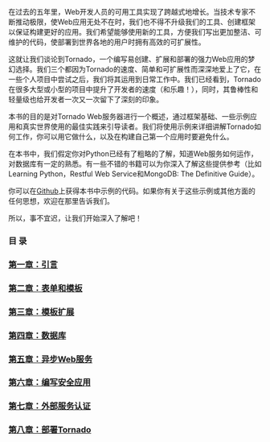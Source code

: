在过去的五年里，Web开发人员的可用工具实现了跨越式地增长。当技术专家不断推动极限，使Web应用无处不在时，我们也不得不升级我们的工具、创建框架以保证构建更好的应用。我们希望能够使用新的工具，方便我们写出更加整洁、可维护的代码，使部署到世界各地的用户时拥有高效的可扩展性。

这就让我们谈论到Tornado，一个编写易创建、扩展和部署的强力Web应用的梦幻选择。我们三个都因为Tornado的速度、简单和可扩展性而深深地爱上了它，在一些个人项目中尝试之后，我们将其运用到日常工作中。我们已经看到，Tornado在很多大型或小型的项目中提升了开发者的速度（和乐趣！），同时，其鲁棒性和轻量级也给开发者一次又一次留下了深刻的印象。

本书的目的是对Tornado Web服务器进行一个概述，通过框架基础、一些示例应用和真实世界使用的最佳实践来引导读者。我们将使用示例来详细讲解Tornado如何工作，你可以用它做什么，以及在构建自己第一个应用时要避免什么。

在本书中，我们假定你对Python已经有了粗略的了解，知道Web服务如何运作，对数据库有一定的熟悉。有一些不错的书籍可以为你深入了解这些提供参考（比如Learning Python，Restful Web Service和MongoDB: The Definitive Guide）。

你可以在[Github](https://github.com/Introduction-to-Tornado)上获得本书中示例的代码。如果你有关于这些示例或其他方面的任何思想，欢迎在那里告诉我们。

所以，事不宜迟，让我们开始深入了解吧！

### 目 录
### [第一章：引言](https://github.com/tangjiaxing669/Tornado/blob/master/%E5%BC%95%E8%A8%80.md)
### [第二章：表单和模板](https://github.com/tangjiaxing669/Tornado/blob/master/%E8%A1%A8%E5%8D%95%E5%92%8C%E6%A8%A1%E6%9D%BF.md)
### [第三章：模板扩展](https://github.com/tangjiaxing669/Tornado/blob/master/%E6%A8%A1%E6%9D%BF%E6%89%A9%E5%B1%95.md)
### [第四章：数据库](https://github.com/tangjiaxing669/Tornado/blob/master/%E6%95%B0%E6%8D%AE%E5%BA%93.md)
### [第五章：异步Web服务](https://github.com/tangjiaxing669/Tornado/blob/master/%E5%BC%82%E6%AD%A5Web%E6%9C%8D%E5%8A%A1.md)
### [第六章：编写安全应用](https://github.com/tangjiaxing669/Tornado/blob/master/%E7%BC%96%E5%86%99%E5%AE%89%E5%85%A8%E5%BA%94%E7%94%A8.md)
### [第七章：外部服务认证](https://github.com/tangjiaxing669/Tornado/blob/master/%E5%A4%96%E9%83%A8%E6%9C%8D%E5%8A%A1%E8%AE%A4%E8%AF%81.md)
### [第八章：部署Tornado](https://github.com/tangjiaxing669/Tornado/blob/master/%E9%83%A8%E7%BD%B2Tornado.md)
